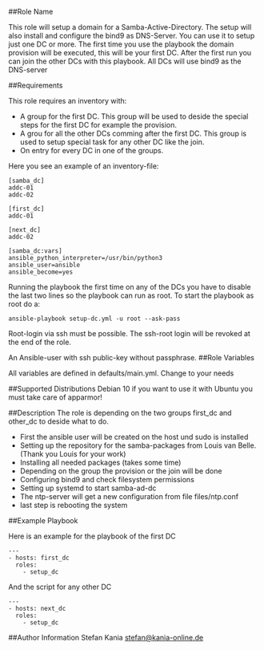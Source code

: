 ##Role Name

This role will setup a domain for a Samba-Active-Directory. The setup will also install and configure the bind9 as DNS-Server. You can use it to setup just one DC or more. The first time you use the playbook the domain provision will be executed, this will be your first DC. After the first run you can join the other DCs with this playbook. All DCs will use bind9 as the DNS-server

##Requirements

This role requires an inventory with: 
- A group for the first DC. This group will be used to deside the special steps for the first DC for example the provision.
- A grou for all the other DCs comming after the first DC. This group is used to setup special task for any other DC like the join.
- On entry for every DC in one of the groups.

Here you see an example of an inventory-file:
```
[samba_dc]
addc-01
addc-02

[first_dc]
addc-01

[next_dc]
addc-02

[samba_dc:vars]
ansible_python_interpreter=/usr/bin/python3
ansible_user=ansible
ansible_become=yes
```
Running the playbook the first time on any of the DCs you have to disable the last two lines so the playbook can run as root. To start the playbook as root do a:
```
ansible-playbook setup-dc.yml -u root --ask-pass
```

Root-login via ssh must be possible. The ssh-root login will be revoked at the end of the role.

An Ansible-user with ssh public-key without passphrase.
##Role Variables

All variables are defined in defaults/main.yml. Change to your needs 

##Supported Distributions
Debian 10 if you want to use it with Ubuntu you must take care of apparmor!

##Description
The role is depending on the two groups first_dc and other_dc to deside what to do. 
- First the ansible user will be created on the host und sudo is installed
- Setting up the repository for the samba-packages from Louis van Belle. (Thank you Louis for your work)
- Installing all needed packages (takes some time)
- Depending on the group the provision or the join will be done
- Configuring bind9 and check filesystem permissions
- Setting up systemd to start samba-ad-dc
- The ntp-server will get a new configuration from file files/ntp.conf
- last step is rebooting the system 

##Example Playbook

Here is an example for the playbook of the first DC
```
---
- hosts: first_dc
  roles:
    - setup_dc
```
And the script for any other DC
```
---
- hosts: next_dc
  roles:
    - setup_dc
```

##Author Information
Stefan Kania stefan@kania-online.de
